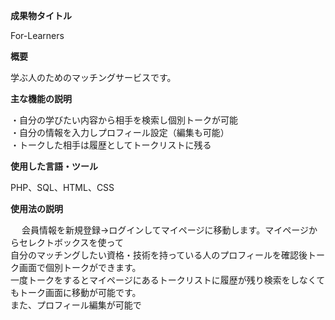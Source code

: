 **成果物タイトル**

For-Learners


**概要**

学ぶ人のためのマッチングサービスです。


**主な機能の説明**

・自分の学びたい内容から相手を検索し個別トークが可能<br>
・自分の情報を入力しプロフィール設定（編集も可能）<br>
・トークした相手は履歴としてトークリストに残る<br>


**使用した言語・ツール**

PHP、SQL、HTML、CSS


**使用法の説明**

　 会員情報を新規登録→ログインしてマイページに移動します。マイページからセレクトボックスを使って<br>
 自分のマッチングしたい資格・技術を持っている人のプロフィールを確認後トーク画面で個別トークができます。<br>
 一度トークをするとマイページにあるトークリストに履歴が残り検索をしなくてもトーク画面に移動が可能です。<br>
 また、プロフィール編集が可能で
  
